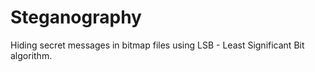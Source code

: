 # Steganography
Hiding secret messages in bitmap files using LSB - Least Significant Bit algorithm.
